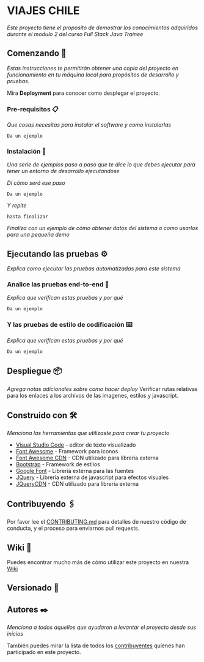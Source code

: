 # VIAJES CHILE

_Este proyecto tiene el proposito de demostrar los conocimientos adquiridos durante el modulo 2 del curso Full Stack Java Trainee_

## Comenzando 🚀

_Estas instrucciones te permitirán obtener una copia del proyecto en funcionamiento en tu máquina local para propósitos de desarrollo y pruebas._

Mira **Deployment** para conocer como desplegar el proyecto.


### Pre-requisitos 📋

_Que cosas necesitas para instalar el software y como instalarlas_

```
Da un ejemplo
```

### Instalación 🔧

_Una serie de ejemplos paso a paso que te dice lo que debes ejecutar para tener un entorno de desarrollo ejecutandose_

_Dí cómo será ese paso_

```
Da un ejemplo
```

_Y repite_

```
hasta finalizar
```

_Finaliza con un ejemplo de cómo obtener datos del sistema o como usarlos para una pequeña demo_

## Ejecutando las pruebas ⚙️

_Explica como ejecutar las pruebas automatizadas para este sistema_

### Analice las pruebas end-to-end 🔩

_Explica que verifican estas pruebas y por qué_

```
Da un ejemplo
```

### Y las pruebas de estilo de codificación ⌨️

_Explica que verifican estas pruebas y por qué_

```
Da un ejemplo
```

## Despliegue 📦

_Agrega notas adicionales sobre como hacer deploy_
Verificar rutas relativas para los enlaces a los archivos de las imagenes, estilos y javascript.

## Construido con 🛠️

_Menciona las herramientas que utilizaste para crear tu proyecto_

* [Visual Studio Code](http://www.dropwizard.io/1.0.2/docs/) - editor de texto visualizado
* [Font Awesome](https://fontawesome.com/) - Framework para iconos
* [Font Awesome CDN](https://cdnjs.com/libraries/font-awesome/) - CDN utilizado para libreria externa
* [Bootstrap](https://getbootstrap.com/) - Framework de estilos
* [Google Font](https://fonts.google.com/) - Libreria externa para las fuentes
* [JQuery](https://releases.jquery.com/) - Libreria externa de javascript para efectos visuales
* [JQueryCDN](https://code.jquery.com/jquery-3.6.0.js/) - CDN utilizado para libreria externa

## Contribuyendo 🖇️

Por favor lee el [CONTRIBUTING.md](https://gist.github.com/villanuevand/xxxxxx) para detalles de nuestro código de conducta, y el proceso para enviarnos pull requests.

## Wiki 📖

Puedes encontrar mucho más de cómo utilizar este proyecto en nuestra [Wiki](https://github.com/tu/proyecto/wiki)

## Versionado 📌



## Autores ✒️

_Menciona a todos aquellos que ayudaron a levantar el proyecto desde sus inicios_



También puedes mirar la lista de todos los [contribuyentes](https://github.com/your/project/contributors) quíenes han participado en este proyecto. 
